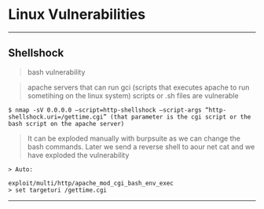 # **Linux Vulnerabilities**

--------------------------------------------------------------------

## Shellshock

> bash vulnerability

> apache servers that can run gci (scripts that executes apache to run sometihing on the linux system) scripts or .sh files are vulnerable

```
$ nmap -sV 0.0.0.0 —script=http-shellshock —script-args “http-shellshock.uri=/gettime.cgi” (that parameter is the cgi script or the bash script on the apache server)
```

> It can be exploded manually with burpsuite as we can change the bash commands. Later we send a reverse shell to aour net cat and we have exploded the vulnerability

```
> Auto:

exploit/multi/http/apache_mod_cgi_bash_env_exec
> set targeturi /gettime.cgi
```
--------------------------------------------------------------------